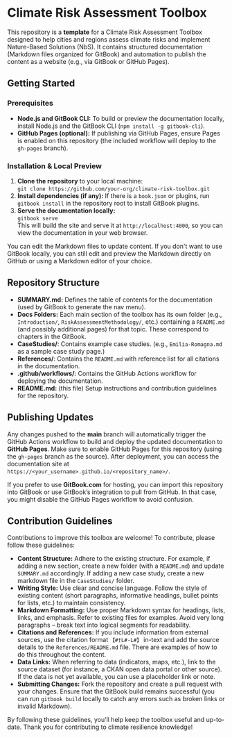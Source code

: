 # Climate Risk Assessment Toolbox

This repository is a **template** for a Climate Risk Assessment Toolbox designed to help cities and regions assess climate risks and implement Nature-Based Solutions (NbS). It contains structured documentation (Markdown files organized for GitBook) and automation to publish the content as a website (e.g., via GitBook or GitHub Pages).

## Getting Started

### Prerequisites
- **Node.js and GitBook CLI:** To build or preview the documentation locally, install Node.js and the GitBook CLI (`npm install -g gitbook-cli`).
- **GitHub Pages (optional):** If publishing via GitHub Pages, ensure Pages is enabled on this repository (the included workflow will deploy to the `gh-pages` branch).

### Installation & Local Preview
1. **Clone the repository** to your local machine:  
   `git clone https://github.com/your-org/climate-risk-toolbox.git`
2. **Install dependencies (if any):** If there is a `book.json` or plugins, run `gitbook install` in the repository root to install GitBook plugins.
3. **Serve the documentation locally:**  
   `gitbook serve`  
   This will build the site and serve it at `http://localhost:4000`, so you can view the documentation in your web browser.

You can edit the Markdown files to update content. If you don't want to use GitBook locally, you can still edit and preview the Markdown directly on GitHub or using a Markdown editor of your choice.

## Repository Structure

- **SUMMARY.md:** Defines the table of contents for the documentation (used by GitBook to generate the nav menu).
- **Docs Folders:** Each main section of the toolbox has its own folder (e.g., `Introduction/`, `RiskAssessmentMethodology/`, etc.) containing a `README.md` (and possibly additional pages) for that topic. These correspond to chapters in the GitBook.
- **CaseStudies/**: Contains example case studies. (e.g., `Emilia-Romagna.md` as a sample case study page.)
- **References/**: Contains the `README.md` with reference list for all citations in the documentation.
- **.github/workflows/**: Contains the GitHub Actions workflow for deploying the documentation.
- **README.md:** (this file) Setup instructions and contribution guidelines for the repository.

## Publishing Updates

Any changes pushed to the **main** branch will automatically trigger the GitHub Actions workflow to build and deploy the updated documentation to **GitHub Pages**. Make sure to enable GitHub Pages for this repository (using the `gh-pages` branch as the source). After deployment, you can access the documentation site at `https://<your_username>.github.io/<repository_name>/`.

If you prefer to use **GitBook.com** for hosting, you can import this repository into GitBook or use GitBook’s integration to pull from GitHub. In that case, you might disable the GitHub Pages workflow to avoid confusion.

## Contribution Guidelines

Contributions to improve this toolbox are welcome! To contribute, please follow these guidelines:

- **Content Structure:** Adhere to the existing structure. For example, if adding a new section, create a new folder (with a `README.md`) and update `SUMMARY.md` accordingly. If adding a new case study, create a new markdown file in the `CaseStudies/` folder.
- **Writing Style:** Use clear and concise language. Follow the style of existing content (short paragraphs, informative headings, bullet points for lists, etc.) to maintain consistency.
- **Markdown Formatting:** Use proper Markdown syntax for headings, lists, links, and emphasis. Refer to existing files for examples. Avoid very long paragraphs – break text into logical segments for readability.
- **Citations and References:** If you include information from external sources, use the citation format `【#†L#-L#】` in-text and add the source details to the `References/README.md` file. There are examples of how to do this throughout the content.
- **Data Links:** When referring to data (indicators, maps, etc.), link to the source dataset (for instance, a CKAN open data portal or other source). If the data is not yet available, you can use a placeholder link or note.
- **Submitting Changes:** Fork the repository and create a pull request with your changes. Ensure that the GitBook build remains successful (you can run `gitbook build` locally to catch any errors such as broken links or invalid Markdown).

By following these guidelines, you’ll help keep the toolbox useful and up-to-date. Thank you for contributing to climate resilience knowledge!

